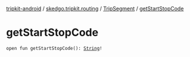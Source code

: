 [tripkit-android](../../index.md) / [skedgo.tripkit.routing](../index.md) / [TripSegment](index.md) / [getStartStopCode](./get-start-stop-code.md)

# getStartStopCode

`open fun getStartStopCode(): `[`String`](https://kotlinlang.org/api/latest/jvm/stdlib/kotlin/-string/index.html)`!`